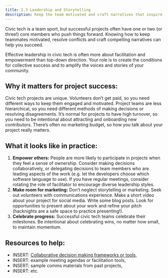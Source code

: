 ```yaml
---
title: 2.3 Leadership and Storytelling
description: Keep the team motivated and craft narratives that inspire action and communicate the value of your work.
---
```


Civic tech is a team sport, but successful projects often have one or two (or three!) core members who push things forward. Knowing how to keep teammates motivated, resolve conflicts and craft compelling narratives can help you succeed.

Effective leadership in civic tech is often more about facilitation and empowerment than top-down direction. Your role is to create the conditions for collective success and to amplify the voices and stories of your community.

## Why it matters for project success:

Civic tech projects are unique. Volunteers don’t get paid, so you need different ways to keep them engaged and motivated. Project teams are less hierarchical, so you need different methods of making decisions or resolving disagreements. It’s normal for projects to have high turnover, so you need to be intentional about attracting and onboarding new contributors. There’s often no marketing budget, so how you talk about your project really matters. 

## What it looks like in practice:

1. **Empower others:**  People are more likely to participate in projects when they feel a sense of ownership. Consider making decisions collaboratively, or delegating decisions to team members who are leading aspects of the work (e.g. let the developers choose which software language to use). If you have regular meetings, consider rotating the role of facilitator to encourage diverse leadership styles.
2. **Make room for marketing:**  Don’t neglect storytelling or marketing. Seek out volunteers with communications experience. Make a short video about your project for social media. Write some blog posts. Look for opportunities to present about your work and refine your pitch (hacknights are a safe space to practice presenting!).
3. **Celebrate progress:**  Successful civic tech teams celebrate their milestones. Be intentional about celebrating wins, no matter how small, to maintain momentum.

## Resources to help:

* INSERT: [Collaborative decision making frameworks or tools](https://slack.com/blog/collaboration/decisionmaking-process-team), 
* INSERT: example meeting agendas or facilitation tools,
* INSERT: sample comms materials from past projects, 
* INSERT: etc.